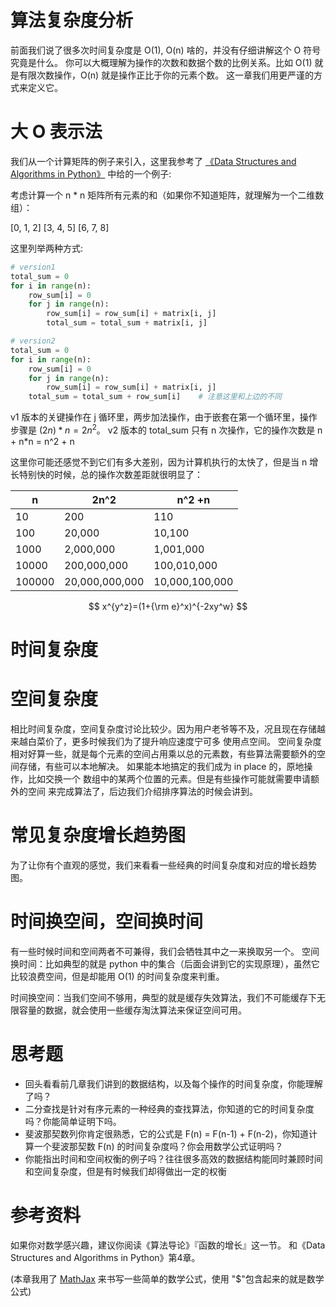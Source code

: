 # 算法复杂度分析
前面我们说了很多次时间复杂度是 O(1), O(n) 啥的，并没有仔细讲解这个 O 符号究竟是什么。
你可以大概理解为操作的次数和数据个数的比例关系。比如 O(1) 就是有限次数操作，O(n) 就是操作正比于你的元素个数。
这一章我们用更严谨的方式来定义它。


# 大 O 表示法
我们从一个计算矩阵的例子来引入，这里我参考了 [《Data Structures and Algorithms in Python》](
https://book.douban.com/subject/10607365/) 中给的一个例子:

考虑计算一个 n * n 矩阵所有元素的和（如果你不知道矩阵，就理解为一个二维数组）：

[0, 1, 2]
[3, 4, 5]
[6, 7, 8]

这里列举两种方式:

```py
# version1
total_sum = 0
for i in range(n):
    row_sum[i] = 0
    for j in range(n):
        row_sum[i] = row_sum[i] + matrix[i, j]
        total_sum = total_sum + matrix[i, j]

# version2
total_sum = 0
for i in range(n):
    row_sum[i] = 0
    for j in range(n):
        row_sum[i] = row_sum[i] + matrix[i, j]
    total_sum = total_sum + row_sum[i]    # 注意这里和上边的不同
```

v1 版本的关键操作在 j 循环里，两步加法操作，由于嵌套在第一个循环里，操作步骤是 $(2n) * n = 2n^2$。
v2 版本的 total_sum 只有 n 次操作，它的操作次数是 n + n*n = n^2 + n


这里你可能还感觉不到它们有多大差别，因为计算机执行的太快了，但是当 n 增长特别快的时候，总的操作次数差距就很明显了：

n      | 2n^2           | n^2 +n         |
-------|----------------|----------------|
10     | 200            | 110            |
100    | 20,000         | 10,100         |
1000   | 2,000,000      | 1,001,000      |
10000  | 200,000,000    | 100,010,000    |
100000 | 20,000,000,000 | 10,000,100,000 |


$$ x^{y^z}=(1+{\rm e}^x)^{-2xy^w} $$

# 时间复杂度


# 空间复杂度
相比时间复杂度，空间复杂度讨论比较少。因为用户老爷等不及，况且现在存储越来越白菜价了，更多时候我们为了提升响应速度宁可多 使用点空间。
空间复杂度相对好算一些，就是每个元素的空间占用乘以总的元素数，有些算法需要额外的空间存储，有些可以本地解决。
如果能本地搞定的我们成为 in place 的，原地操作，比如交换一个 数组中的某两个位置的元素。但是有些操作可能就需要申请额外的空间
来完成算法了，后边我们介绍排序算法的时候会讲到。


# 常见复杂度增长趋势图
为了让你有个直观的感觉，我们来看看一些经典的时间复杂度和对应的增长趋势图。


# 时间换空间，空间换时间
有一些时候时间和空间两者不可兼得，我们会牺牲其中之一来换取另一个。
空间换时间：比如典型的就是 python 中的集合（后面会讲到它的实现原理），虽然它比较浪费空间，但是却能用 O(1)
的时间复杂度来判重。

时间换空间：当我们空间不够用，典型的就是缓存失效算法，我们不可能缓存下无限容量的数据，就会使用一些缓存淘汰算法来保证空间可用。


# 思考题
- 回头看看前几章我们讲到的数据结构，以及每个操作的时间复杂度，你能理解了吗？
- 二分查找是针对有序元素的一种经典的查找算法，你知道的它的时间复杂度吗？你能简单证明下吗。
- 斐波那契数列你肯定很熟悉，它的公式是 F(n) = F(n-1) + F(n-2)，你知道计算一个斐波那契数 F(n)
  的时间复杂度吗？你会用数学公式证明吗？
- 你能指出时间和空间权衡的例子吗？往往很多高效的数据结构能同时兼顾时间和空间复杂度，但是有时候我们却得做出一定的权衡

# 参考资料
如果你对数学感兴趣，建议你阅读《算法导论》『函数的增长』这一节。
和《Data Structures and Algorithms in Python》第4章。


(本章我用了 [MathJax](https://www.zybuluo.com/codeep/note/163962) 来书写一些简单的数学公式，使用 "$"包含起来的就是数学公式)
